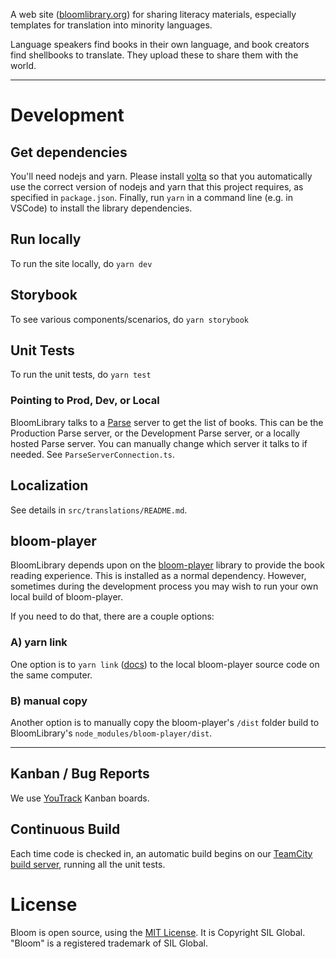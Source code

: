 A web site ([bloomlibrary.org](https://bloomlibrary.org)) for sharing literacy materials, especially templates for translation into minority languages.

Language speakers find books in their own language, and book creators find shellbooks to translate. They upload these to share them with the world.

---

# Development


## Get dependencies
You'll need nodejs and yarn.  Please install [volta](https://github.com/volta-cli/volta) so that you automatically use the correct version of nodejs and yarn that this project requires, as specified in `package.json`.
Finally, run `yarn` in a command line (e.g. in VSCode) to install the library dependencies.

## Run locally
To run the site locally, do `yarn dev`

## Storybook
To see various components/scenarios, do `yarn storybook`

## Unit Tests
To run the unit tests, do `yarn test`


### Pointing to Prod, Dev, or Local
BloomLibrary talks to a [Parse](https://parseplatform.org/) server to get the list of books. This can be the Production Parse server, or the Development Parse server, or a locally hosted Parse server. You can manually change which server it talks to if needed. See `ParseServerConnection.ts`.

## Localization

See details in `src/translations/README.md`.

## bloom-player
BloomLibrary depends upon on the [bloom-player](https://github.com/BloomBooks/bloom-player) library to provide the book reading experience.
This is installed as a normal dependency. However, sometimes during the development process you may wish to run your own local build of bloom-player.

If you need to do that, there are a couple options:
### A) yarn link
One option is to ```yarn link``` ([docs](https://classic.yarnpkg.com/lang/en/docs/cli/link/)) to the local bloom-player source code on the same computer.

### B) manual copy
Another option is to manually copy the bloom-player's `/dist` folder build to BloomLibrary's `node_modules/bloom-player/dist`.

---

## Kanban / Bug Reports

We use [YouTrack](https://silbloom.myjetbrains.com) Kanban boards.

## Continuous Build

Each time code is checked in, an automatic build begins on our [TeamCity build server](https://build.palaso.org/project/Bloom), running all the unit tests.

# License

Bloom is open source, using the [MIT License](http://sil.mit-license.org). It is Copyright SIL Global.
"Bloom" is a registered trademark of SIL Global.
